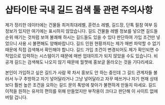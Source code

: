 # 샵타이탄 국내 길드 검색 툴 관련 주의사항
제가 정리한 데이터에는 건물들 최저최대레벨, 훈련소 레벨, 길드장, 단톡 필참 여부 등 정보가 있지만 여기에는 표시하지 않았습니다.
길드 건물들 레벨 정보를 넣으면 길드들 순위 매기는 것처럼 보여 불쾌해 하시는 길드들도 있을 수 있다 판단하여 가입 조건만 넣었으니 사용 시 불편해도 양해바랍니다.
길드 인원 현황까지는 제가 매번 파악할 수 없기 때문에 직접 검색해서 확인해야 합니다.
길드 가입 조건이 변경되어도 제가 확인되면 수작업으로 입력하는 시스템이기 때문에 매번 업데이트가 되지 않았을 수도 있습니다.
비공개 길드는 검색해도 나오지 않기 때문에 월챗에 홍보글 올라오는 것을 기다리세요.

본인이 가입하고 싶은 길드가 사람 꽉 차서 홍보도 안 하는 중인데 그 길드 관계자들 불러서 누구 추방하고 자기 넣어달라거나 그냥 넣어달라고 자꾸 떼쓰거나 자기 현재 상태보다 훨씬 높은 조건을 요하는 길드 문의 톡방에 찾아가 불편하게 만들지 마세요.
길드 이적을 원하는 유저의 편의를 위해 만들었지만 부작용이 크다고 판단해 이 사이트 없애 버릴 겁니다.
		
		
		
